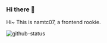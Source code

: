 ### Hi there 👋

Hi~ This is namtc07, a frontend rookie.

![github-status][github-status]

[top-langs]: https://github-readme-stats.vercel.app/api/top-langs/?username=namtc07
[github-status]: https://github-readme-stats.vercel.app/api?username=namtc07


<!--
**namtc07/namtc07** is a ✨ _special_ ✨ repository because its `README.md` (this file) appears on your GitHub profile.

Here are some ideas to get you started:

- 🔭 I’m currently working on ...
- 🌱 I’m currently learning ...
- 👯 I’m looking to collaborate on ...
- 🤔 I’m looking for help with ...
- 💬 Ask me about ...
- 📫 How to reach me: ...
- 😄 Pronouns: ...
- ⚡ Fun fact: ...
-->
